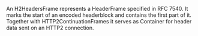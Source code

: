 An H2HeadersFrame represents a HeaderFrame specified in RFC 7540. It marks the start of an encoded headerblock and contains the first part of it. Together with HTTP2ContinuationFrames it serves as Container for header data sent on an HTTP2 connection.